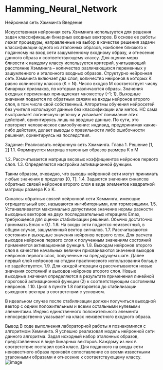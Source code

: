 # Hamming_Neural_Network
Нейронная сеть Хэмминга
Введение

Искусственная нейронная сеть Хэмминга используется для решения задач классификации бинарных входных векторов. В основе ее работы лежат процедуры, направленные на выбор в качестве решения задачи классификации одного из эталонных образов, наиболее близкого к поданному на вход сети зашумленному входному образу, и отнесение данного образа к соответствующему классу. Для оценки меры близости к каждому классу используется критерий, учитывающий расстояние Хэмминга – количество различающихся переменных у зашумленного и эталонного входных образов. 
Структурно нейронная сеть Хэмминга включает два слоя, количество нейронов в которых K равно количеству классов (K = N). Число входов M соответствует числу бинарных признаков, по которым различаются образы. Значения входных переменных принадлежат множеству {–1; 1}. Выходные значения подаются по обратным связям на входы нейронов второго слоя, в том числе свой собственный. 
Алгоритмы обучения нейросетей без учителя используют данные без классификации или меток. НС сама выстраивает логическую цепочку и усваивает понимание этих действий, ориентируясь лишь на вводные данные. По сути, это повторяет человеческое самообучение: индивид, предпринимая какие-либо действия, делает выводы о правильности либо ошибочности решения, ориентируясь на последствия.

Задание: 
Реализовать нейронную сеть Хэмминга.
Глава 1. Решение [1, 2]
1.1.	Формируется матрица эталонных образов   размера K x M 

1.2.	Рассчитывается матрица весовых коэффициентов нейронов первого слоя.
1.3.	Определяются настройки активационной функции.

Таким образом, очевидно, что выходы нейронной сети могут принимать любые значения в пределах [0, T].
1.4.	Задаются значения синапсов обратных связей нейронов второго слоя в виде элементов квадратной матрицы размера K x K.

Синапсы обратных связей нейронной сети Хэмминга, имеющие отрицательный вес, называются ингибиторными, или тормозящими.
1.5.	Устанавливается максимально допустимое значение нормы разности выходных векторов на двух последовательных итерациях Emax, требующееся для оценки стабилизации решения. Обычно достаточно принимать Emax = 0,1.
1.6. На входы сети подается неизвестный, в общем случае, зашумленный вектор сигналов.
1.7. Рассчитываются состояния и выходные значения нейронов первого слоя.
Для расчета выходов нейронов первого слоя к полученным значениям состояний применяется активационная функция.
1.8. Выходам нейронов второго слоя в качестве начальных величин присваиваются значения выходов нейронов первого слоя, полученные на предыдущем шаге.
Далее первый слой нейронов на стадии практического использования больше не задействуется.
1.9. Для каждой итерации q рассчитываются новые значения состояний и выходов нейронов второго слоя.
Новые выходные значения определяются в результате применения линейной пороговой активационной функции (2) к соответствующим состояниям нейронов.
1.10. Цикл в пункте 1.8 повторяется до стабилизации выходного вектора в соответствии с условием.

В идеальном случае после стабилизации должен получиться выходной вектор с одним положительным и всеми остальными нулевыми элементами. Индекс единственного положительного элемента непосредственно указывает на класс неизвестного входного образа.

Вывод
В ходе выполнения лабораторной работы я познакомился с алгоритмом Хемминга. Я успешно реализовал модель нейронной сети данного алгоритма. 
Задал исходный набор эталонных образов, представленных в виде бинарных векторов. Каждому из них в соответствие поставил свой класс. Для поданного на входы сети неизвестного образа произвёл сопоставление со всеми известными эталонными образами и отнесение к соответствующему классу.
![image](https://github.com/dmitriypsk/Hamming_Neural_Network/assets/145012611/7aa2d45d-e511-41f7-89f2-c1f280c31c5a)
